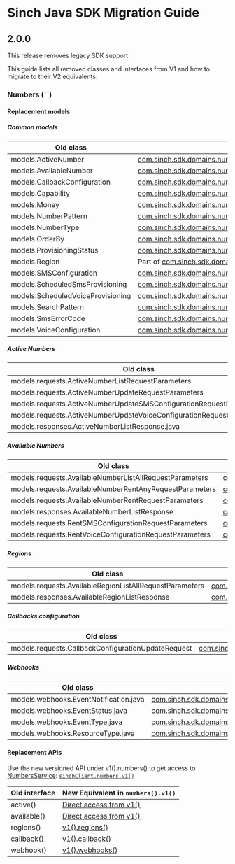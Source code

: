 # Sinch Java SDK Migration Guide

## 2.0.0

This release removes legacy SDK support. 

This guide lists all removed classes and interfaces from V1 and how to migrate to their V2 equivalents.


### Numbers (``)

#### Replacement models

##### Common models
| Old class                         | New class                                                                                                                                                                                                                             |
|-----------------------------------|---------------------------------------------------------------------------------------------------------------------------------------------------------------------------------------------------------------------------------------| 
| models.ActiveNumber               | [com.sinch.sdk.domains.numbers.models.v1.ActiveNumber](https://www.javadoc.io/static/com.sinch.sdk/sinch-sdk-java/2.0.0/com/sinch/sdk/domains/numbers/models/v1/ActiveNumber.html)                                                    |
| models.AvailableNumber            | [com.sinch.sdk.domains.numbers.models.v1.response/AvailableNumber](https://www.javadoc.io/static/com.sinch.sdk/sinch-sdk-java/2.0.0/com/sinch/sdk/domains/numbers/models/v1/response/AvailableNumber.html)                            |
| models.CallbackConfiguration      | [com.sinch.sdk.domains.numbers.models.v1.response/CallbackConfigurationResponse](https://www.javadoc.io/static/com.sinch.sdk/sinch-sdk-java/2.0.0/com/sinch/sdk/domains/numbers/models/v1/reponse/CallbackConfigurationResponse.html) |
| models.Capability                 | [com.sinch.sdk.domains.numbers.models.v1.Capability](https://www.javadoc.io/static/com.sinch.sdk/sinch-sdk-java/2.0.0/com/sinch/sdk/domains/numbers/models/v1/Capability.html)                                                        |
| models.Money                      | [com.sinch.sdk.domains.numbers.models.v1.Money](https://www.javadoc.io/static/com.sinch.sdk/sinch-sdk-java/2.0.0/com/sinch/sdk/domains/numbers/models/v1/Money.html)                                                                  |
| models.NumberPattern              | [com.sinch.sdk.domains.numbers.models.v1.request.SearchPattern](https://www.javadoc.io/static/com.sinch.sdk/sinch-sdk-java/2.0.0/com/sinch/sdk/domains/numbers/models/v1/request/SearchPattern.html)                                  |
| models.NumberType                 | [com.sinch.sdk.domains.numbers.models.v1.NumberType](https://www.javadoc.io/static/com.sinch.sdk/sinch-sdk-java/2.0.0/com/sinch/sdk/domains/numbers/models/v1/NumberType.html)                                                        |
| models.OrderBy                    | [com.sinch.sdk.domains.numbers.models.v1.request.OrderBy](https://www.javadoc.io/static/com.sinch.sdk/sinch-sdk-java/2.0.0/com/sinch/sdk/domains/numbers/models/v1/request/OrderBy.html)                                              |
| models.ProvisioningStatus         | [com.sinch.sdk.domains.numbers.models.v1.ProvisioningStatus](https://www.javadoc.io/static/com.sinch.sdk/sinch-sdk-java/2.0.0/com/sinch/sdk/domains/numbers/models/v1/ProvisioningStatus.html)                                        |
| models.Region                     | Part of [com.sinch.sdk.domains.numbers.models.v1.regions.available.AvailableRegion](https://www.javadoc.io/static/com.sinch.sdk/sinch-sdk-java/2.0.0/com/sinch/sdk/domains/numbers/models/v1/regions/available/AvailableRegion.html)  |
| models.SMSConfiguration           | [com.sinch.sdk.domains.numbers.models.v1.ava](https://www.javadoc.io/static/com.sinch.sdk/sinch-sdk-java/2.0.0/com/sinch/sdk/domains/numbers/models/v1/SmsConfiguration.html)                                                         |
| models.ScheduledSmsProvisioning   | [com.sinch.sdk.domains.numbers.models.v1.ScheduledSmsProvisioning](https://www.javadoc.io/static/com.sinch.sdk/sinch-sdk-java/2.0.0/com/sinch/sdk/domains/numbers/models/v1/ScheduledSmsProvisioning.html)                            |
| models.ScheduledVoiceProvisioning | [com.sinch.sdk.domains.numbers.models.v1.request/ScheduledVoiceProvisioning](https://www.javadoc.io/static/com.sinch.sdk/sinch-sdk-java/2.0.0/com/sinch/sdk/domains/numbers/models/v1/ScheduledVoiceProvisioning.html)                |
| models.SearchPattern              | [com.sinch.sdk.domains.numbers.models.v1.request/SearchPosition](https://www.javadoc.io/static/com.sinch.sdk/sinch-sdk-java/2.0.0/com/sinch/sdk/domains/numbers/models/v1/request/SearchPosition.html)                                |
| models.SmsErrorCode               | [com.sinch.sdk.domains.numbers.models.v1.SmsErrorCode](https://www.javadoc.io/static/com.sinch.sdk/sinch-sdk-java/2.0.0/com/sinch/sdk/domains/numbers/models/v1/SmsErrorCode.html)                                                    |
| models.VoiceConfiguration         | [com.sinch.sdk.domains.numbers.models.v1.VoiceConfiguration](https://www.javadoc.io/static/com.sinch.sdk/sinch-sdk-java/2.0.0/com/sinch/sdk/domains/numbers/models/v1/VoiceConfiguration.html)                                        |

##### Active Numbers
| Old class                                                             | New class                                                                                                                                                                                                                                  |
|-----------------------------------------------------------------------|--------------------------------------------------------------------------------------------------------------------------------------------------------------------------------------------------------------------------------------------| 
| models.requests.ActiveNumberListRequestParameters                     | [com.sinch.sdk.domains.numbers.models.v1.request.ActiveNumbersListQueryParameters](https://www.javadoc.io/static/com.sinch.sdk/sinch-sdk-java/2.0.0/com/sinch/sdk/domains/numbers/models/v1/request/ActiveNumbersListQueryParameters.html) |
| models.requests.ActiveNumberUpdateRequestParameters                   | [com.sinch.sdk.domains.numbers.models.v1.request.ActiveNumberUpdateRequest](https://www.javadoc.io/static/com.sinch.sdk/sinch-sdk-java/2.0.0/com/sinch/sdk/domains/numbers/models/v1/request/ActiveNumberUpdateRequest.html)               |
| models.requests.ActiveNumberUpdateSMSConfigurationRequestParameters   | [com.sinch.sdk.domains.numbers.models.v1.SmsConfiguration](https://www.javadoc.io/static/com.sinch.sdk/sinch-sdk-java/2.0.0/com/sinch/sdk/domains/numbers/models/v1/SmsConfiguration.html)                                                 |
| models.requests.ActiveNumberUpdateVoiceConfigurationRequestParameters | [com.sinch.sdk.domains.numbers.models.v1.VoiceConfiguration](https://www.javadoc.io/static/com.sinch.sdk/sinch-sdk-java/2.0.0/com/sinch/sdk/domains/numbers/models/v1/request/VoiceConfiguration.html)                                     |
| models.responses.ActiveNumberListResponse.java                        | [com.sinch.sdk.domains.numbers.models.v1.response.ActiveNumberListResponse](https://www.javadoc.io/static/com.sinch.sdk/sinch-sdk-java/2.0.0/com/sinch/sdk/domains/numbers/models/v1/response/ActiveNumberListResponse.html)               |

##### Available Numbers
| Old class                                               | New class                                                                                                                                                                                                                                        |
|---------------------------------------------------------|--------------------------------------------------------------------------------------------------------------------------------------------------------------------------------------------------------------------------------------------------|
| models.requests.AvailableNumberListAllRequestParameters | [com.sinch.sdk.domains.numbers.models.v1.request.AvailableNumbersListQueryParameters](https://www.javadoc.io/static/com.sinch.sdk/sinch-sdk-java/2.0.0/com/sinch/sdk/domains/numbers/models/v1/request/AvailableNumbersListQueryParameters.html) |
| models.requests.AvailableNumberRentAnyRequestParameters | [com.sinch.sdk.domains.numbers.models.v1.request.AvailableNumberRentAnyRequest](https://www.javadoc.io/static/com.sinch.sdk/sinch-sdk-java/2.0.0/com/sinch/sdk/domains/numbers/models/v1/request/AvailableNumberRentAnyRequest.html)             |
| models.requests.AvailableNumberRentRequestParameters    | [com.sinch.sdk.domains.numbers.models.v1.request.AvailableNumberRentRequest](https://www.javadoc.io/static/com.sinch.sdk/sinch-sdk-java/2.0.0/com/sinch/sdk/domains/numbers/models/v1/request/AvailableNumberRentRequest.html)                   |
| models.responses.AvailableNumberListResponse            | [com.sinch.sdk.domains.numbers.models.v1.request.](https://www.javadoc.io/static/com.sinch.sdk/sinch-sdk-java/2.0.0/com/sinch/sdk/domains/numbers/models/v1/request/.html)                                                                       |
| models.requests.RentSMSConfigurationRequestParameters   | [com.sinch.sdk.domains.numbers.models.v1.SmsConfiguration](https://www.javadoc.io/static/com.sinch.sdk/sinch-sdk-java/2.0.0/com/sinch/sdk/domains/numbers/models/v1/SmsConfiguration.html)                                                       |
| models.requests.RentVoiceConfigurationRequestParameters | [com.sinch.sdk.domains.numbers.models.v1.VoiceConfiguration](https://www.javadoc.io/static/com.sinch.sdk/sinch-sdk-java/2.0.0/com/sinch/sdk/domains/numbers/models/v1/VoiceConfiguration.html)                                                   |

##### Regions
| Old class                                               | New class                                                                                                                                                                                                                                                              |
|---------------------------------------------------------|------------------------------------------------------------------------------------------------------------------------------------------------------------------------------------------------------------------------------------------------------------------------| 
| models.requests.AvailableRegionListAllRequestParameters | [com.sinch.sdk.domains.numbers.models.v1.regions.request.AvailableRegionsListQueryParameters](https://www.javadoc.io/static/com.sinch.sdk/sinch-sdk-java/2.0.0/com/sinch/sdk/domains/numbers/models/v1/regions/request/AvailableRegionsListQueryParameters.html)       |
| models.responses.AvailableRegionListResponse            | [com.sinch.sdk.domains.numbers.models.v1.regions.available.response.AvailableRegionListResponse](https://www.javadoc.io/static/com.sinch.sdk/sinch-sdk-java/2.0.0/com/sinch/sdk/domains/numbers/models/v1/regions/available/response/AvailableRegionListResponse.html) |

##### Callbacks configuration
| Old class                                          | New class                                                                                                                                                                                                                        |
|----------------------------------------------------|----------------------------------------------------------------------------------------------------------------------------------------------------------------------------------------------------------------------------------| 
| models.requests.CallbackConfigurationUpdateRequest | [com.sinch.sdk.domains.numbers.models.v1.callbacks.request.](https://www.javadoc.io/static/com.sinch.sdk/sinch-sdk-java/2.0.0/com/sinch/sdk/domains/numbers/models/v1/callback.request/CallbackConfigurationUpdateRequest.html)  |

##### Webhooks
| Old class                              | New class                                                                                                                                                                                                                         |
|----------------------------------------|-----------------------------------------------------------------------------------------------------------------------------------------------------------------------------------------------------------------------------------| 
| models.webhooks.EventNotification.java | [com.sinch.sdk.domains.numbers.models.v1.webhooks.NumberEvent](https://www.javadoc.io/doc/com.sinch.sdk/sinch-sdk-java/latest2.0.0/com/sinch/sdk/domains/numbers/models/v1/webhooks/NumberEvent.html)                             |
| models.webhooks.EventStatus.java       | [com.sinch.sdk.domains.numbers.models.v1.webhooks.NumberEvent.StatusEnum](https://www.javadoc.io/doc/com.sinch.sdk/sinch-sdk-java/latest2.0.0/com/sinch/sdk/domains/numbers/models/v1/webhooks/NumberEvent.StatusEnum.html)       |      
| models.webhooks.EventType.java         | [com.sinch.sdk.domains.numbers.models.v1.webhooks.NumberEvent.EventTypeEnum](https://www.javadoc.io/doc/com.sinch.sdk/sinch-sdk-java/latest2.0.0/com/sinch/sdk/domains/numbers/models/v1/webhooks/NumberEvent.EventTypeEnum.html) |
| models.webhooks.ResourceType.java      | [com.sinch.sdk.domains.numbers.models.v1.webhooks.ResourceType](https://www.javadoc.io/doc/com.sinch.sdk/sinch-sdk-java/latest2.0.0/com/sinch/sdk/domains/numbers/models/v1/webhooks/ResourceType.html)                           |

#### Replacement APIs

Use the new versioned API under v1().numbers() to get access to [NumbersService](https://www.javadoc.io/static/com.sinch.sdk/sinch-sdk-java/2.0.0/com/sinch/sdk/domains/numbers/api/v1/NumbersService.html): [`sinchClient.numbers.v1()`](https://www.javadoc.io/static/com.sinch.sdk/sinch-sdk-java/2.0.0./com/sinch/sdk/domains/numbers/NumbersService.html#v1())

| Old interface | New Equivalent in `numbers().v1()`                                                                                                                      |
|---------------|---------------------------------------------------------------------------------------------------------------------------------------------------------| 
| active()      | [Direct access from v1()](https://www.javadoc.io/static/com.sinch.sdk/sinch-sdk-java/2.0.0/com/sinch/sdk/domains/numbers/api/v1/NumbersService.html)    |
| available()   | [Direct access from v1()](https://www.javadoc.io/static/com.sinch.sdk/sinch-sdk-java/2.0.0/com/sinch/sdk/domains/numbers/api/v1/NumbersService.html)    |
| regions()     | [v1().regions()](https://www.javadoc.io/static/com.sinch.sdk/sinch-sdk-java/2.0.0/com/sinch/sdk/domains/numbers/api/v1/AvailableRegionsService.html)    |
| callback()    | [v1().callback()](https://www.javadoc.io/doc/com.sinch.sdk/sinch-sdk-java/2.0.0/com/sinch/sdk/domains/numbers/api/v1/CallbackConfigurationService.html) |
| webhook()     | [v1().webhooks()](https://www.javadoc.io/doc/com.sinch.sdk/sinch-sdk-java/2.0.0/com/sinch/sdk/domains/numbers/api/v1/WebHooksService.html)              |

